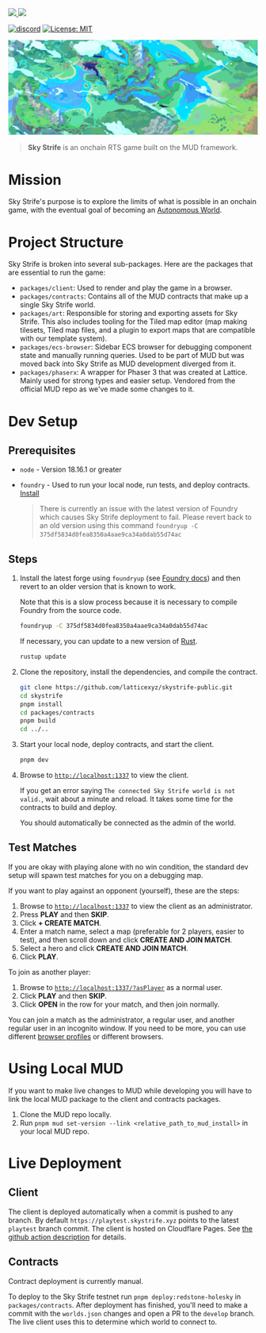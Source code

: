 <a href="https://twitter.com/skystrifeHQ">
  <img src="https://img.shields.io/twitter/follow/skystrifeHQ?style=social"/>
</a>
<a href="https://twitter.com/latticexyz">
  <img src="https://img.shields.io/twitter/follow/latticexyz?style=social"/>
</a>

[![discord](https://img.shields.io/badge/join-latticexyz-black?logo=discord&logoColor=white)](https://discord.gg/latticexyz)
[![License: MIT](https://img.shields.io/badge/License-MIT-blue.svg)](https://opensource.org/licenses/MIT)

![sky strife cloud background](packages/client/src/public/assets/background.png)

> **Sky Strife** is an onchain RTS game built on the MUD framework.

# Mission

Sky Strife's purpose is to explore the limits of what is possible in an onchain game, with the eventual goal of becoming an [Autonomous World](https://0xparc.org/blog/autonomous-worlds).

# Project Structure

Sky Strife is broken into several sub-packages. Here are the packages that are essential to run the game:

- `packages/client`: Used to render and play the game in a browser.
- `packages/contracts`: Contains all of the MUD contracts that make up a single Sky Strife world.
- `packages/art`: Responsible for storing and exporting assets for Sky Strife. This also includes tooling for the Tiled map editor (map making tilesets, Tiled map files, and a plugin to export maps that are compatible with our template system).
- `packages/ecs-browser`: Sidebar ECS browser for debugging component state and manually running queries. Used to be part of MUD but was moved back into Sky Strife as MUD development diverged from it.
- `packages/phaserx`: A wrapper for Phaser 3 that was created at Lattice. Mainly used for strong types and easier setup. Vendored from the official MUD repo as we've made some changes to it.

# Dev Setup

## Prerequisites

- `node` - Version 18.16.1 or greater
- `foundry` - Used to run your local node, run tests, and deploy contracts. [Install](https://github.com/foundry-rs/foundry#installation)

  > There is currently an issue with the latest version of Foundry which causes Sky Strife deployment to fail. Please revert back to an old version using this command `foundryup -C 375df5834d0fea8350a4aae9ca34a0dab55d74ac`

## Steps

1. Install the latest forge using `foundryup` (see [Foundry docs](https://book.getfoundry.sh/getting-started/installation)) and then revert to an older version that is known to work.

   Note that this is a slow process because it is necessary to compile Foundry from the source code.

   ```sh copy
   foundryup -C 375df5834d0fea8350a4aae9ca34a0dab55d74ac
   ```

   If necessary, you can update to a new version of [Rust](https://doc.rust-lang.org/book/ch01-01-installation.html).

   ```sh copy
   rustup update
   ```

2. Clone the repository, install the dependencies, and compile the contract.

   ```sh copy
   git clone https://github.com/latticexyz/skystrife-public.git
   cd skystrife
   pnpm install
   cd packages/contracts
   pnpm build
   cd ../..
   ```

3. Start your local node, deploy contracts, and start the client.

   ```sh copy
   pnpm dev
   ```

4. Browse to [`http://localhost:1337`](http://localhost:1337) to view the client.

   If you get an error saying `The connected Sky Strife world is not valid.`, wait about a minute and reload.
   It takes some time for the contracts to build and deploy.

   You should automatically be connected as the admin of the world.

## Test Matches

If you are okay with playing alone with no win condition, the standard dev setup will spawn test matches for you on a debugging map.

If you want to play against an opponent (yourself), these are the steps:

1. Browse to [`http://localhost:1337`](http://localhost:1337) to view the client as an administrator.
1. Press **PLAY** and then **SKIP**.
1. Click **+ CREATE MATCH**.
1. Enter a match name, select a map (preferable for 2 players, easier to test), and then scroll down and click **CREATE AND JOIN MATCH**.
1. Select a hero and click **CREATE AND JOIN MATCH**.
1. Click **PLAY**.

To join as another player:

1. Browse to [`http://localhost:1337/?asPlayer`](http://localhost:1337/?asPlayer) as a normal user.
1. Click **PLAY** and then **SKIP**.
1. Click **OPEN** in the row for your match, and then join normally.

You can join a match as the administrator, a regular user, and another regular user in an incognito window.
If you need to be more, you can use different [browser profiles](https://support.google.com/chrome/answer/2364824?hl=en&co=GENIE.Platform%3DDesktop) or different browsers.

# Using Local MUD

If you want to make live changes to MUD while developing you will have to link the local MUD package to the client and contracts packages.

1. Clone the MUD repo locally.
2. Run `pnpm mud set-version --link <relative_path_to_mud_install>` in your local MUD repo.

# Live Deployment

## Client

The client is deployed automatically when a commit is pushed to any branch. By default `https://playtest.skystrife.xyz` points to the latest `playtest` branch commit. The client is hosted on Cloudflare Pages. See [the github action description](.github/workflows/build-client.yml) for details.

## Contracts

Contract deployment is currently manual.

To deploy to the Sky Strife testnet run `pnpm deploy:redstone-holesky` in `packages/contracts`. After deployment has finished, you'll need to make a commit with the `worlds.json` changes and open a PR to the `develop` branch. The live client uses this to determine which world to connect to.
